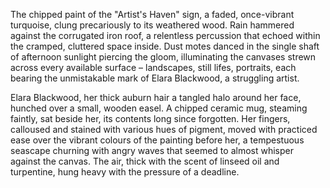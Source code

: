 The chipped paint of the "Artist's Haven" sign, a faded, once-vibrant turquoise, clung precariously to its weathered wood.  Rain hammered against the corrugated iron roof, a relentless percussion that echoed within the cramped, cluttered space inside.  Dust motes danced in the single shaft of afternoon sunlight piercing the gloom, illuminating the canvases strewn across every available surface – landscapes, still lifes, portraits, each bearing the unmistakable mark of Elara Blackwood, a struggling artist.


Elara Blackwood, her thick auburn hair a tangled halo around her face, hunched over a small, wooden easel.  A chipped ceramic mug, steaming faintly, sat beside her, its contents long since forgotten.  Her fingers, calloused and stained with various hues of pigment, moved with practiced ease over the vibrant colours of the painting before her, a tempestuous seascape churning with angry waves that seemed to almost whisper against the canvas.  The air, thick with the scent of linseed oil and turpentine, hung heavy with the pressure of a deadline.
